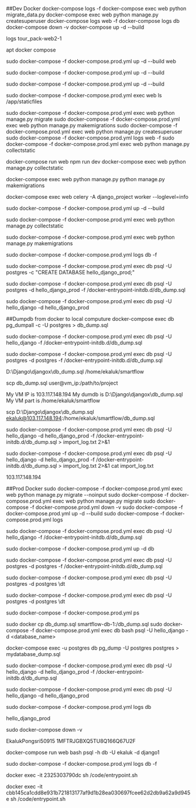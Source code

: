 ##Dev Docker
docker-compose logs -f
docker-compose exec web python migrate_data.py
docker-compose exec web python manage.py createsuperuser
docker-compose logs web -f
docker-compose logs db
docker-compose down -v
docker-compose up -d --build


logs tour_pack-web2-1

apt docker compose


sudo docker-compose -f docker-compose.prod.yml up -d --build web

sudo docker-compose -f docker-compose.prod.yml up -d --build


sudo docker-compose -f docker-compose.prod.yml up -d --build



sudo docker-compose -f docker-compose.prod.yml exec web ls /app/staticfiles


sudo docker-compose -f docker-compose.prod.yml exec web python manage.py migrate
sudo docker-compose -f docker-compose.prod.yml exec web  python manage.py makemigrations
sudo docker-compose -f docker-compose.prod.yml exec web  python manage.py createsuperuser
sudo docker-compose -f docker-compose.prod.yml logs web -f
sudo docker-compose -f docker-compose.prod.yml exec web  python manage.py collectstatic

docker-compose run web npm run dev
docker-compose exec web  python manage.py collectstatic

docker-compose exec web python manage.py python manage.py makemigrations

docker-compose exec web celery -A django_project worker --loglevel=info


sudo docker-compose -f docker-compose.prod.yml up -d --build



sudo docker-compose -f docker-compose.prod.yml exec web  python manage.py collectstatic

sudo docker-compose -f docker-compose.prod.yml exec web python manage.py makemigrations


sudo docker-compose -f docker-compose.prod.yml logs db -f


sudo docker-compose -f docker-compose.prod.yml exec db psql -U postgres -c "CREATE DATABASE hello_django_prod;"

sudo docker-compose -f docker-compose.prod.yml exec db psql -U postgres -d hello_django_prod -f /docker-entrypoint-initdb.d/db_dump.sql

sudo docker-compose -f docker-compose.prod.yml exec db psql -U  hello_django -d hello_django_prod



##Dumpdb from docker to local computure
docker-compose exec db pg_dumpall -c -U postgres > db_dump.sql

sudo docker-compose -f docker-compose.prod.yml exec db psql -U hello_django -f /docker-entrypoint-initdb.d/db_dump.sql

sudo docker-compose -f docker-compose.prod.yml exec db psql -U postgres -d postgres -f /docker-entrypoint-initdb.d/db_dump.sql


D:\Django\djangox\db_dump.sql   /home/ekaluk/smartflow

scp db_dump.sql user@vm_ip:/path/to/project


My VM IP is 103.117.148.194
My dumdb is D:\Django\djangox\db_dump.sql
My VM part is /home/ekaluk/smartflow

scp D:\Django\djangox\db_dump.sql ekaluk@103.117.148.194:/home/ekaluk/smartflow/db_dump.sql


sudo docker-compose -f docker-compose.prod.yml exec db psql -U hello_django -d hello_django_prod -f /docker-entrypoint-initdb.d/db_dump.sql > import_log.txt 2>&1

sudo docker-compose -f docker-compose.prod.yml exec db psql -U hello_django  -d hello_django_prod -f /docker-entrypoint-initdb.d/db_dump.sql > import_log.txt 2>&1 cat import_log.txt

103.117.148.194

##Prod Docker
sudo docker-compose -f docker-compose.prod.yml exec web python manage.py migrate --noinput
sudo docker-compose -f docker-compose.prod.yml exec web python manage.py migrate
sudo docker-compose -f docker-compose.prod.yml down -v
sudo docker-compose -f docker-compose.prod.yml up -d --build
sudo docker-compose -f docker-compose.prod.yml logs

sudo docker-compose -f docker-compose.prod.yml exec db psql -U hello_django -f /docker-entrypoint-initdb.d/db_dump.sql



sudo docker-compose -f docker-compose.prod.yml up -d db


sudo docker-compose -f docker-compose.prod.yml exec db psql -U postgres -d postgres -f /docker-entrypoint-initdb.d/db_dump.sql

sudo docker-compose -f docker-compose.prod.yml exec db psql -U postgres -d postgres \dt

sudo docker-compose -f docker-compose.prod.yml exec db psql -U postgres -d postgres
\dt



sudo docker-compose -f docker-compose.prod.yml ps

sudo docker cp db_dump.sql smartflow-db-1:/db_dump.sql
sudo docker-compose -f docker-compose.prod.yml exec db bash
psql -U hello_django -d <database_name>


docker-compose exec -u postgres db pg_dump -U postgres postgres > mydatabase_dump.sql



 sudo docker-compose -f docker-compose.prod.yml exec db psql -U hello_django -d hello_django_prod -f /docker-entrypoint-initdb.d/db_dump.sql



sudo docker-compose -f docker-compose.prod.yml exec db psql -U hello_django -d hello_django_prod

sudo docker-compose -f docker-compose.prod.yml logs db

hello_django_prod



sudo docker-compose down -v


EkalukPongsri50915
1MFTRJGBXQ5TU8Q166Q67U2F

docker-compose run web bash psql -h db -U ekaluk -d django1


sudo docker-compose -f docker-compose.prod.yml logs db -f

docker exec -it 2325303790dc sh /code/entrypoint.sh


docker exec -it cbb145ca1cdd8e931b721813177af9d1b28ea030697fcee62d2db9a62a9d945e sh /code/entrypoint.sh